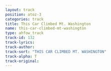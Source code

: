 ```yaml
---
layout: track
position: atoz-3
categories: track
title: This Car Climbed Mt. Washington
name: this-car-climbed-mt-washington
type: ahfow_track
track-id: 132
track-lyrics: 
track-author: 
track-sort: "THIS CAR CLIMBED MT. WASHINGTON"
track-alpha: T
track-original: 
---
```

